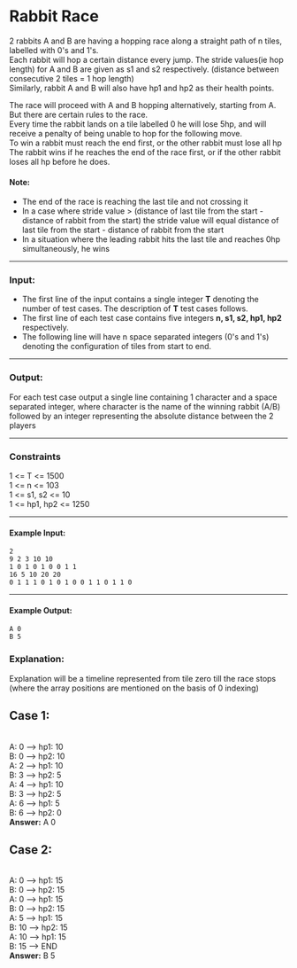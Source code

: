 # Rabbit Race
2 rabbits A and B are having a hopping race along a straight path of n tiles, labelled with 0's and 1's.
<br>Each rabbit will hop a certain distance every jump. The stride values(ie hop length) for A and B are given as s1 and s2 respectively. (distance between consecutive 2 tiles = 1 hop length)
<br>Similarly, rabbit A and B will also have hp1 and hp2 as their health points.

The race will proceed with A and B hopping alternatively, starting from A. But there are certain rules to the race.
<br>Every time the rabbit lands on a tile labelled 0 he will lose 5hp, and will receive a penalty of being unable to hop for the following move.
<br>To win a rabbit must reach the end first, or the other rabbit must lose all hp
<br>The rabbit wins if he reaches the end of the race first, or if the other rabbit loses all hp before he does.

#### Note:
* The end of the race is reaching the last tile and not crossing it
* In a case where stride value > (distance of last tile from the start - distance of rabbit from the start) the stride value will equal distance of last tile from the start - distance of rabbit from the start
* In a situation where the leading rabbit hits the last tile and reaches 0hp simultaneously, he wins
---
### Input:
* The first line of the input contains a single integer **T** denoting the number of test cases. The description of **T** test cases follows.
* The first line of each test case contains five integers **n, s1, s2, hp1, hp2** respectively.
* The following line will have n space separated integers (0's and 1's) denoting the configuration of tiles from start to end.
---
### Output:
For each test case output a single line containing 1 character and a space separated integer, where character is the name of the winning rabbit (A/B) followed by an integer representing the absolute distance between the 2 players

---
### Constraints
1 <= T <= 1500
<br>1 <= n <= 103
<br>1 <= s1, s2 <= 10
<br>1 <= hp1, hp2 <= 1250

---
#### Example Input:
```
2
9 2 3 10 10
1 0 1 0 1 0 0 1 1
16 5 10 20 20
0 1 1 1 0 1 0 1 0 0 1 1 0 1 1 0
```
---
#### Example Output:
```
A 0
B 5
```
### Explanation:
Explanation will be a timeline represented from tile zero till the race stops (where the array positions are mentioned on the basis of 0 indexing)

## Case 1:
<br>A: 0 --> hp1: 10
<br>B: 0 --> hp2: 10
<br>A: 2 --> hp1: 10
<br>B: 3 --> hp2: 5
<br>A: 4 --> hp1: 10
<br>B: 3 --> hp2: 5
<br>A: 6 --> hp1: 5
<br>B: 6 --> hp2: 0
<br>**Answer:** A 0

## Case 2:
<br>A: 0 --> hp1: 15
<br>B: 0 --> hp2: 15
<br>A: 0 --> hp1: 15
<br>B: 0 --> hp2: 15
<br>A: 5 --> hp1: 15
<br>B: 10 --> hp2: 15
<br>A: 10 --> hp1: 15
<br>B: 15 --> END
<br>**Answer:** B 5

